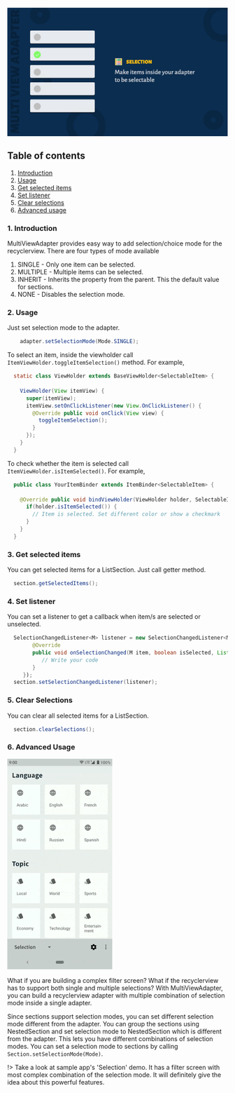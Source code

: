 ![Selection](image/selection-cover.jpg)

## Table of contents

1. [Introduction](#_1-introduction)
2. [Usage](#_2-usage)
3. [Get selected items](#_3-get-selected-items)
4. [Set listener](#_4-set-listener)
5. [Clear selections](#_5-clear-selections)
6. [Advanced usage](#_6-advanced-usage)

### 1. Introduction

MultiViewAdapter provides easy way to add selection/choice mode for the recyclerview. There are four types of mode available

1. SINGLE - Only one item can be selected.
2. MULTIPLE - Multiple items can be selected.
3. INHERIT - Inherits the property from the parent. This the default value for sections.
4. NONE - Disables the selection mode.

### 2. Usage

Just set selection mode to the adapter.

```java
    adapter.setSelectionMode(Mode.SINGLE);
```

To select an item, inside the viewholder call ``ItemViewHolder.toggleItemSelection()`` method. For example,

```java
  static class ViewHolder extends BaseViewHolder<SelectableItem> {

    ViewHolder(View itemView) {
      super(itemView);
      itemView.setOnClickListener(new View.OnClickListener() {
        @Override public void onClick(View view) {
          toggleItemSelection();
        }
      });
    }
  }
```

To check whether the item is selected call ```ItemViewHolder.isItemSelected()```. For example,

```java
  public class YourItemBinder extends ItemBinder<SelectableItem> {

    @Override public void bindViewHolder(ViewHolder holder, SelectableItem item) {
      if(holder.isItemSelected()) {
        // Item is selected. Set different color or show a checkmark
      }
    }
  }
```

### 3. Get selected items

You can get selected items for a ListSection. Just call getter method.

```java
  section.getSelectedItems();
```

### 4. Set listener

You can set a listener to get a callback when item/s are selected or unselected.

```java
  SelectionChangedListener<M> listener = new SelectionChangedListener<M>() {
        @Override
        public void onSelectionChanged(M item, boolean isSelected, List<M> selectedItems) {
           // Write your code
        }
     });
  section.setSelectionChangedListener(listener);
```

### 5. Clear Selections

You can clear all selected items for a ListSection.

```java
  section.clearSelections();
```

### 6. Advanced Usage

![Sample](image/selection-item.gif)

What if you are building a complex filter screen? What if the recyclerview has to support both single and multiple selections? With MultiViewAdapter, you can build a recyclerview adapter with multiple combination of selection mode inside a single adapter.

Since sections support selection modes, you can set different selection mode different from the adapter. You can group the sections using NestedSection and set selection mode to NestedSection which is different from the adapter. This lets you have different combinations of selection modes. You can set a selection mode to sections by calling ```Section.setSelectionMode(Mode)```.

!> Take a look at sample app's 'Selection' demo. It has a filter screen with most complex combination of the selection mode. It will definitely give the idea about this powerful features.